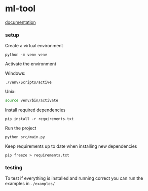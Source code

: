 # ml-tool

[documentation](./doc/README.md)

### setup
Create a virtual environment
```
python -m venv venv
```

Activate the environment

Windows:
```
./venv/Scripts/active
```
Unix:
```zsh
source venv/bin/activate
```

Install required dependencies
```
pip install -r requirements.txt
```

Run the project
```
python src/main.py
```

Keep requirements up to date when installing new dependencies
```
pip freeze > requirements.txt
```

### testing
To test if everything is installed and running correct you can run the examples in `./examples/`
